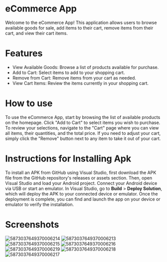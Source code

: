 # eCommerce App
Welcome to the eCommerce App! This application allows users to browse available goods for sale, add items to their cart, remove items from their cart, and view their cart items.

# Features
- View Available Goods: Browse a list of products available for purchase.
- Add to Cart: Select items to add to your shopping cart.
- Remove from Cart: Remove items from your cart as needed.
- View Cart Items: Review the items currently in your shopping cart.

# How to use
To use the eCommerce App, start by browsing the list of available products on the homepage. Click "Add to Cart" to select items you wish to purchase. 
To review your selections, navigate to the "Cart" page where you can view all items, their quantities, and the total price. 
If you need to adjust your cart, simply click the "Remove" button next to any item to take it out of your cart.

# Instructions for Installing Apk 
To install an APK from GitHub using Visual Studio, first download the APK file from the GitHub repository's releases or assets section. Then, open Visual Studio and load your Android project. Connect your Android device via USB or start an emulator. In Visual Studio, go to **Build** > **Deploy Solution**, which will deploy the APK to your connected device or emulator. Once the deployment is complete, you can find and launch the app on your device or emulator to verify the installation.

# Screenshots
![5873037649370006214](https://github.com/user-attachments/assets/b147b5f5-5907-46b3-b604-18c541b6af38)
![5873037649370006213](https://github.com/user-attachments/assets/b4e500b3-d33b-4293-8d87-892b45e6028f)
![5873037649370006215](https://github.com/user-attachments/assets/ea0036e5-6fad-4cfb-a9c7-173997fbc1b4)
![5873037649370006216](https://github.com/user-attachments/assets/b2be944d-bf94-49d4-9aa4-86f51b4c016e)
![5873037649370006219](https://github.com/user-attachments/assets/d91ec0c6-aa57-46c2-9c0e-acd3ebdc2f3a)
![5873037649370006218](https://github.com/user-attachments/assets/82cd7082-76e3-42cb-9e36-0b7ffe6eb388)
![5873037649370006217](https://github.com/user-attachments/assets/59321930-8d3d-4225-b23f-6229f8d92edf)



